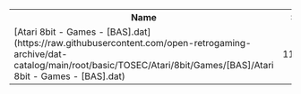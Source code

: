 <table>
<tr><th>Name</th><th>Size</th></tr>
<tr><td>
[Atari 8bit - Games - [BAS].dat](https://raw.githubusercontent.com/open-retrogaming-archive/dat-catalog/main/root/basic/TOSEC/Atari/8bit/Games/[BAS]/Atari 8bit - Games - [BAS].dat)
</td><td>112843</td></tr>
</table>
